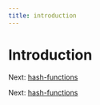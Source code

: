 ```yaml
---
title: introduction
---
```


# Introduction

Next: [hash-functions](hash-functions.md)

Next: [hash-functions](hash-functions.md)

